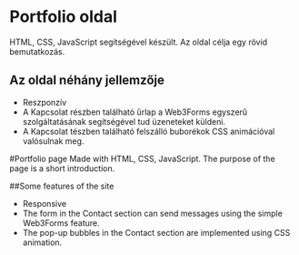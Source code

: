 # Portfolio oldal

HTML, CSS, JavaScript segítségével készült.
Az oldal célja egy rövid bemutatkozás.

## Az oldal néhány jellemzője
- Reszponzív
- A Kapcsolat részben található űrlap a Web3Forms egyszerű szolgáltatásának segítségével tud üzeneteket küldeni.
- A Kapcsolat tészben található felszálló buborékok CSS animációval valósulnak meg.

#Portfolio page
Made with HTML, CSS, JavaScript.
The purpose of the page is a short introduction.

##Some features of the site
- Responsive
- The form in the Contact section can send messages using the simple Web3Forms feature.
- The pop-up bubbles in the Contact section are implemented using CSS animation.

